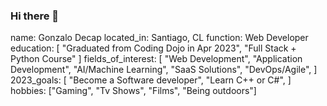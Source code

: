 ### Hi there 👋

name: Gonzalo Decap
located_in: Santiago, CL
function: Web Developer
education:
  [
    "Graduated from Coding Dojo in Apr 2023",
    "Full Stack + Python Course"
  ]
fields_of_interest:
  [
    "Web Development",
    "Application Development",
    "AI/Machine Learning",
    "SaaS Solutions",
    "DevOps/Agile",
  ]
2023_goals:
  [
    "Become a Software developer",
    "Learn C++ or C#",
  ]
hobbies: ["Gaming", "Tv Shows", "Films", "Being outdoors"]
